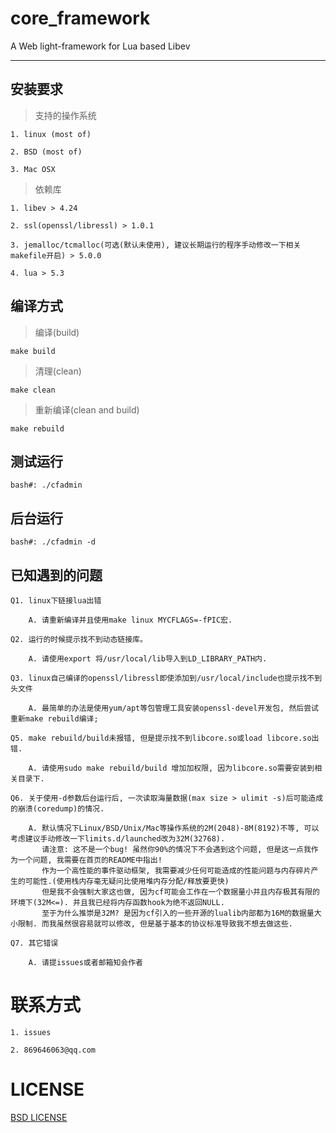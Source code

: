 # core_framework
A Web light-framework for Lua based Libev

---

## 安装要求

>  支持的操作系统 

    1. linux (most of)

    2. BSD (most of)

    3. Mac OSX

> 依赖库

    1. libev > 4.24

    2. ssl(openssl/libressl) > 1.0.1

    3. jemalloc/tcmalloc(可选(默认未使用), 建议长期运行的程序手动修改一下相关makefile开启) > 5.0.0

    4. lua > 5.3

## 编译方式

> 编译(build)

    make build

> 清理(clean)

    make clean

> 重新编译(clean and build)

    make rebuild

## 测试运行

    bash#: ./cfadmin

## 后台运行

    bash#: ./cfadmin -d
    
## 已知遇到的问题

    Q1. linux下链接lua出错

        A. 请重新编译并且使用make linux MYCFLAGS=-fPIC宏.

    Q2. 运行的时候提示找不到动态链接库。

        A. 请使用export 将/usr/local/lib导入到LD_LIBRARY_PATH内.

    Q3. linux自己编译的openssl/libressl即使添加到/usr/local/include也提示找不到头文件

        A. 最简单的办法是使用yum/apt等包管理工具安装openssl-devel开发包, 然后尝试重新make rebuild编译;

    Q5. make rebuild/build未报错, 但是提示找不到libcore.so或load libcore.so出错.

        A. 请使用sudo make rebuild/build 增加加权限, 因为libcore.so需要安装到相关目录下.

    Q6. 关于使用-d参数后台运行后, 一次读取海量数据(max size > ulimit -s)后可能造成的崩溃(coredump)的情况.

        A. 默认情况下Linux/BSD/Unix/Mac等操作系统的2M(2048)-8M(8192)不等, 可以考虑建议手动修改一下limits.d/launched改为32M(32768).
           请注意: 这不是一个bug! 虽然你90%的情况下不会遇到这个问题, 但是这一点我作为一个问题, 我需要在首页的README中指出!
           作为一个高性能的事件驱动框架, 我需要减少任何可能造成的性能问题与内存碎片产生的可能性.(使用栈内存毫无疑问比使用堆内存分配/释放要更快)
           但是我不会强制大家这也做, 因为cf可能会工作在一个数据量小并且内存极其有限的环境下(32M<=). 并且我已经将内存函数hook为绝不返回NULL.
           至于为什么推崇是32M? 是因为cf引入的一些开源的lualib内部都为16M的数据量大小限制. 而我虽然很容易就可以修改, 但是基于基本的协议标准导致我不想去做这些.

    Q7. 其它错误

        A. 请提issues或者邮箱知会作者

# 联系方式

    1. issues

    2. 869646063@qq.com

# LICENSE

[BSD LICENSE](https://github.com/CandyMi/core_framework/blob/dev/LICENSE)
